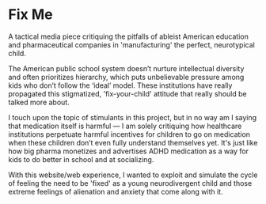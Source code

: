 # Fix Me
A tactical media piece critiquing the pitfalls of ableist American education and pharmaceutical companies in 'manufacturing' the perfect, neurotypical child. 

The American public school system doesn’t nurture intellectual diversity and often prioritizes hierarchy, which puts unbelievable pressure among kids who don’t follow the ‘ideal’ model. These institutions have really propagated this stigmatized, 'fix-your-child' attitude that really should be talked more about. 

I touch upon the topic of stimulants in this project, but in no way am I saying that medication itself is harmful — I am solely critiquing how healthcare institutions perpetuate harmful incentives for children to go on medication when these children don’t even fully understand themselves yet. It's just like how big pharma monetizes and advertises ADHD medication as a way for kids to do better in school and at socializing. 

With this website/web experience, I wanted to exploit and simulate the cycle of feeling the need to be 'fixed' as a young neurodivergent child and those extreme feelings of alienation and anxiety that come along with it.
